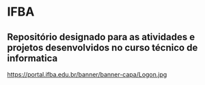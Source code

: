 # IFBA
## Repositório designado para as atividades e projetos desenvolvidos no curso técnico de informatica

https://portal.ifba.edu.br/banner/banner-capa/Logon.jpg